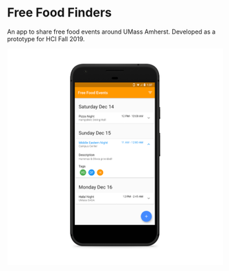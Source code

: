 # Free Food Finders

An app to share free food events around UMass Amherst. Developed as a prototype for HCI Fall 2019.

![Screenshot](/assets/pixel_portrait.png)